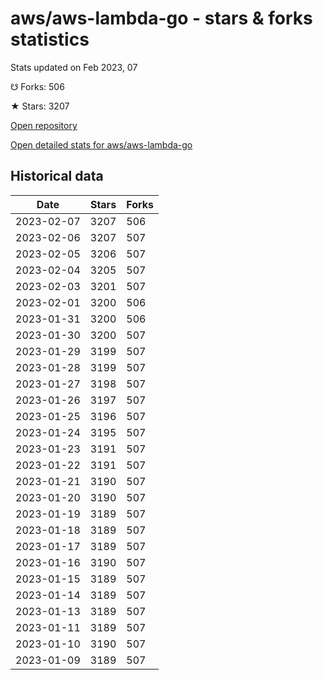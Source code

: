 # aws/aws-lambda-go - stars & forks statistics

Stats updated on Feb 2023, 07

☋ Forks: 506

★ Stars: 3207

[Open repository](https://github.com/aws/aws-lambda-go)

[Open detailed stats for aws/aws-lambda-go](https://reviewgithub.com/rep/aws/aws-lambda-go)

## Historical data
| Date | Stars | Forks |
|------|-------|-------|
| 2023-02-07 | 3207 | 506 | 
| 2023-02-06 | 3207 | 507 | 
| 2023-02-05 | 3206 | 507 | 
| 2023-02-04 | 3205 | 507 | 
| 2023-02-03 | 3201 | 507 | 
| 2023-02-01 | 3200 | 506 | 
| 2023-01-31 | 3200 | 506 | 
| 2023-01-30 | 3200 | 507 | 
| 2023-01-29 | 3199 | 507 | 
| 2023-01-28 | 3199 | 507 | 
| 2023-01-27 | 3198 | 507 | 
| 2023-01-26 | 3197 | 507 | 
| 2023-01-25 | 3196 | 507 | 
| 2023-01-24 | 3195 | 507 | 
| 2023-01-23 | 3191 | 507 | 
| 2023-01-22 | 3191 | 507 | 
| 2023-01-21 | 3190 | 507 | 
| 2023-01-20 | 3190 | 507 | 
| 2023-01-19 | 3189 | 507 | 
| 2023-01-18 | 3189 | 507 | 
| 2023-01-17 | 3189 | 507 | 
| 2023-01-16 | 3190 | 507 | 
| 2023-01-15 | 3189 | 507 | 
| 2023-01-14 | 3189 | 507 | 
| 2023-01-13 | 3189 | 507 | 
| 2023-01-11 | 3189 | 507 | 
| 2023-01-10 | 3190 | 507 | 
| 2023-01-09 | 3189 | 507 | 

